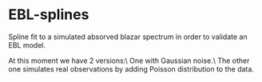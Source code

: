 # EBL-splines
Spline fit to a simulated absorved blazar spectrum in order to validate an EBL model.

At this moment we have 2 versions:\\
One with Gaussian noise.\\
The other one simulates real observations by adding Poisson distribution to the data.
